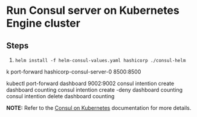 # Run Consul server on Kubernetes Engine cluster

## Steps

1. ```helm install -f helm-consul-values.yaml hashicorp ./consul-helm```

k port-forward hashicorp-consul-server-0  8500:8500

kubectl port-forward dashboard 9002:9002
consul intention create dashboard counting
consul intention create -deny dashboard counting
consul intention delete dashboard counting

**NOTE:** Refer to the [Consul on Kubernetes](https://learn.hashicorp.com/consul/kubernetes/minikube) documentation for more details.

